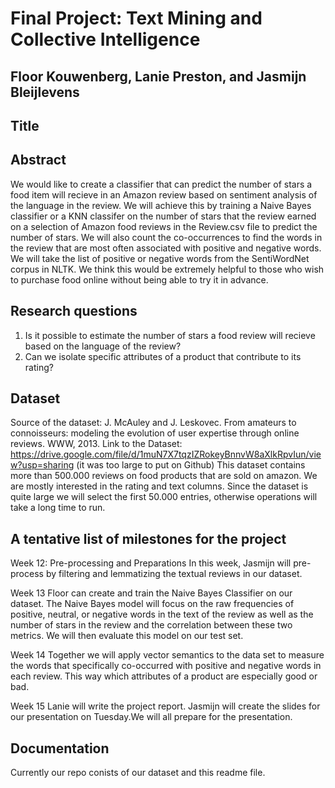 # Final Project: Text Mining and Collective Intelligence
## Floor Kouwenberg, Lanie Preston, and Jasmijn Bleijlevens 

## Title

## Abstract
We would like to create a classifier that can predict the number of stars a food item will recieve in an Amazon review based on sentiment analysis of the language in the review. We will achieve this by training a Naive Bayes classifier or a KNN classifer on the number of stars that the review earned on a selection of Amazon food reviews in the Review.csv file to predict the number of stars. We will also count the co-occurrences to find the words in the review that are most often associated with positive and negative words. We will take the list of positive or negative words from the SentiWordNet corpus in NLTK. We think this would be extremely helpful to those who wish to purchase food online without being able to try it in advance.     

## Research questions
1. Is it possible to estimate the number of stars a food review will recieve based on the language of the review?
2. Can we isolate specific attributes of a product that contribute to its rating?

## Dataset
Source of the dataset: J. McAuley and J. Leskovec. From amateurs to connoisseurs: modeling the evolution of user expertise through online reviews. WWW, 2013.
Link to the Dataset: https://drive.google.com/file/d/1muN7X7tqzIZRokeyBnnvW8aXlkRpvIun/view?usp=sharing (it was too large to put on Github)
This dataset contains more than 500.000 reviews on food products that are sold on amazon. We are mostly interested in the rating and text columns. Since the dataset is quite large we will select the first 50.000 entries, otherwise operations will take a long time to run. 


## A tentative list of milestones for the project
Week 12: Pre-processing and Preparations
In this week, Jasmijn will pre-process by filtering and lemmatizing the textual reviews in our dataset. 

Week 13
Floor can create and train the Naive Bayes Classifier on our dataset. The Naive Bayes model will focus on the raw frequencies of positive, neutral, or negative words in the text of the review as well as the number of stars in the review and the correlation between these two metrics. We will then evaluate this model on our test set.    

Week 14
Together we will apply vector semantics to the data set to measure the words that specifically co-occurred with positive and negative words in each review. This way which attributes of a product are especially good or bad. 
 
Week 15
Lanie will write the project report. Jasmijn will create the slides for our presentation on Tuesday.We will all prepare for the presentation. 

## Documentation
Currently our repo conists of our dataset and this readme file. 
